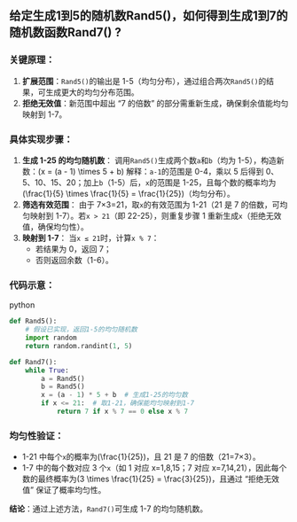 ## 给定生成1到5的随机数Rand5()，如何得到生成1到7的随机数函数Rand7() ?

### 关键原理：

1. **扩展范围**：`Rand5()`的输出是 1-5（均匀分布），通过组合两次`Rand5()`的结果，可生成更大的均匀分布范围。
2. **拒绝无效值**：新范围中超出 “7 的倍数” 的部分需重新生成，确保剩余值能均匀映射到 1-7。

### 具体实现步骤：

1. **生成 1-25 的均匀随机数**： 调用`Rand5()`生成两个数`a`和`b`（均为 1-5），构造新数：\(x = (a - 1) \times 5 + b\) 解释：`a-1`的范围是 0-4，乘以 5 后得到 0、5、10、15、20；加上`b`（1-5）后，`x`的范围是 1-25，且每个数的概率均为\(\frac{1}{5} \times \frac{1}{5} = \frac{1}{25}\)（均匀分布）。
2. **筛选有效范围**： 由于 7×3=21，取`x`的有效范围为 1-21（21 是 7 的倍数，可均匀映射到 1-7）。若`x > 21`（即 22-25），则重复步骤 1 重新生成`x`（拒绝无效值，确保均匀性）。
3. **映射到 1-7**： 当`x ≤ 21`时，计算`x % 7`：
    - 若结果为 0，返回 7；
    - 否则返回余数（1-6）。

### 代码示意：

python











```python
def Rand5():
    # 假设已实现，返回1-5的均匀随机数
    import random
    return random.randint(1, 5)

def Rand7():
    while True:
        a = Rand5()
        b = Rand5()
        x = (a - 1) * 5 + b  # 生成1-25的均匀数
        if x <= 21:  # 取1-21，确保能均匀映射到1-7
            return 7 if x % 7 == 0 else x % 7
```










### 均匀性验证：

- 1-21 中每个`x`的概率为\(\frac{1}{25}\)，且 21 是 7 的倍数（21=7×3）。
- 1-7 中的每个数对应 3 个`x`（如 1 对应 x=1,8,15；7 对应 x=7,14,21），因此每个数的最终概率为\(3 \times \frac{1}{25} = \frac{3}{25}\)，且通过 “拒绝无效值” 保证了概率均匀性。

**结论**：通过上述方法，`Rand7()`可生成 1-7 的均匀随机数。